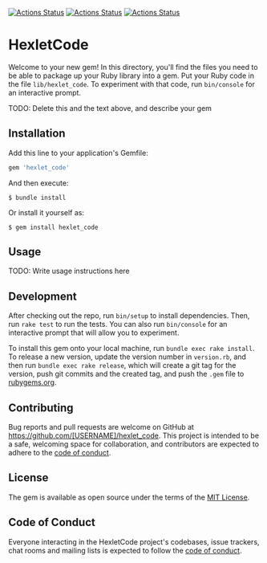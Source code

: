 [![Actions Status](https://github.com/Lodo4ka/rails-project-lvl1/workflows/hexlet-check.yml/badge.svg)](https://github.com/Lodo4ka/rails-project-lvl1/actions)
[![Actions Status](https://github.com/Lodo4ka/rails-project-lvl1/workflows/main.yml/badge.svg)](https://github.com/Lodo4ka/rails-project-lvl1/actions)
[![Actions Status](https://github.com/Lodo4ka/rails-project-lvl1/workflows/test.yml/badge.svg)](https://github.com/Lodo4ka/rails-project-lvl1/actions)

# HexletCode

Welcome to your new gem! In this directory, you'll find the files you need to be able to package up your Ruby library into a gem. Put your Ruby code in the file `lib/hexlet_code`. To experiment with that code, run `bin/console` for an interactive prompt.

TODO: Delete this and the text above, and describe your gem

## Installation

Add this line to your application's Gemfile:

```ruby
gem 'hexlet_code'
```

And then execute:

    $ bundle install

Or install it yourself as:

    $ gem install hexlet_code

## Usage

TODO: Write usage instructions here

## Development

After checking out the repo, run `bin/setup` to install dependencies. Then, run `rake test` to run the tests. You can also run `bin/console` for an interactive prompt that will allow you to experiment.

To install this gem onto your local machine, run `bundle exec rake install`. To release a new version, update the version number in `version.rb`, and then run `bundle exec rake release`, which will create a git tag for the version, push git commits and the created tag, and push the `.gem` file to [rubygems.org](https://rubygems.org).

## Contributing

Bug reports and pull requests are welcome on GitHub at https://github.com/[USERNAME]/hexlet_code. This project is intended to be a safe, welcoming space for collaboration, and contributors are expected to adhere to the [code of conduct](https://github.com/[USERNAME]/hexlet_code/blob/master/CODE_OF_CONDUCT.md).

## License

The gem is available as open source under the terms of the [MIT License](https://opensource.org/licenses/MIT).

## Code of Conduct

Everyone interacting in the HexletCode project's codebases, issue trackers, chat rooms and mailing lists is expected to follow the [code of conduct](https://github.com/[USERNAME]/hexlet_code/blob/master/CODE_OF_CONDUCT.md).
